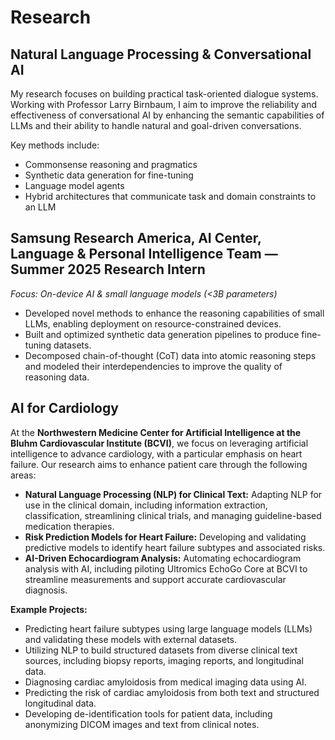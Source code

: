 # Research

## Natural Language Processing & Conversational AI

My research focuses on building practical task-oriented dialogue systems. Working with Professor Larry Birnbaum, I aim to improve the reliability and effectiveness of conversational AI by enhancing the semantic capabilities of LLMs and their ability to handle natural and goal-driven conversations.  

Key methods include:
- Commonsense reasoning and pragmatics  
- Synthetic data generation for fine-tuning  
- Language model agents 
- Hybrid architectures that communicate task and domain constraints to an LLM  

## Samsung Research America, AI Center, Language & Personal Intelligence Team — Summer 2025 Research Intern  
*Focus: On-device AI & small language models (<3B parameters)*  

- Developed novel methods to enhance the reasoning capabilities of small LLMs, enabling deployment on resource-constrained devices.  
- Built and optimized synthetic data generation pipelines to produce fine-tuning datasets.  
- Decomposed chain-of-thought (CoT) data into atomic reasoning steps and modeled their interdependencies to improve the quality of reasoning data.

## AI for Cardiology
At the **Northwestern Medicine Center for Artificial Intelligence at the Bluhm Cardiovascular Institute (BCVI)**, we focus on leveraging artificial intelligence to advance cardiology, with a particular emphasis on heart failure. Our research aims to enhance patient care through the following areas:  

- **Natural Language Processing (NLP) for Clinical Text:** Adapting NLP for use in the clinical domain, including information extraction, classification, streamlining clinical trials, and managing guideline-based medication therapies.  
- **Risk Prediction Models for Heart Failure:** Developing and validating predictive models to identify heart failure subtypes and associated risks.  
- **AI-Driven Echocardiogram Analysis:** Automating echocardiogram analysis with AI, including piloting Ultromics EchoGo Core at BCVI to streamline measurements and support accurate cardiovascular diagnosis.  

**Example Projects:**  
- Predicting heart failure subtypes using large language models (LLMs) and validating these models with external datasets.  
- Utilizing NLP to build structured datasets from diverse clinical text sources, including biopsy reports, imaging reports, and longitudinal data.  
- Diagnosing cardiac amyloidosis from medical imaging data using AI.  
- Predicting the risk of cardiac amyloidosis from both text and structured longitudinal data.  
- Developing de-identification tools for patient data, including anonymizing DICOM images and text from clinical notes.  